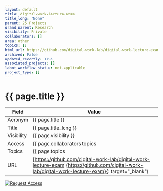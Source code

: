 ```yaml
---
layout: default
title: digital-work-lecture-exam
title_long: "None"
parent: 25 Projects
grand_parent: Research
visibility: Private
collaborators: []
area: other
topics: []
html_url: https://github.com/digital-work-lab/digital-work-lecture-exam
archived: False
updated_recently: True
associated_projects: []
labot_workflow_status: not-applicable
project_type: []
---
```


# {{ page.title }}

Field               | Value
------------------- | ----------------------------------
Acronym             | {{ page.title }}
Title               | {{ page.title_long }}
Visibility          | {{ page.visibility }}
Access              | {{ page.collaborators topics | join: ", "}}
Topics              | {{ page.topics | join: ", " }}
URL                 | [https://github.com/digital-work-lab/digital-work-lecture-exam](https://github.com/digital-work-lab/digital-work-lecture-exam){: target="_blank"}

[![Request Access](https://img.shields.io/badge/Request-Access-blue?style=for-the-badge)](https://github.com/digital-work-lab/handbook/issues/new?assignees=geritwagner&labels=access+request&template=request-repo-access.md&title=%5BAccess+Request%5D+Request+for+access+to+repository)
